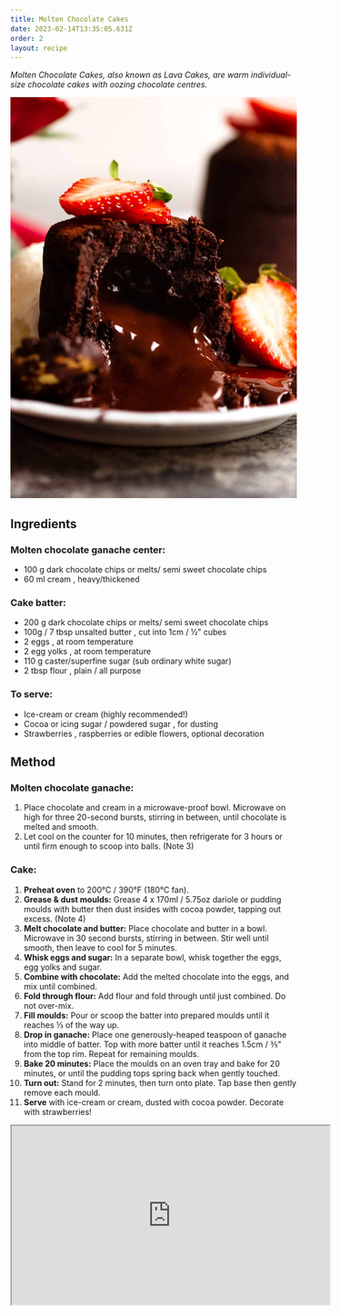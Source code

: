 ```yaml
---
title: Molten Chocolate Cakes
date: 2023-02-14T13:35:05.631Z
order: 2
layout: recipe
---
```

*Molten Chocolate Cakes, also known as Lava Cakes, are warm individual-size chocolate cakes with oozing chocolate centres.*

![](../uploads/chocolate-lava-cake_9.jpg)

## I﻿ngredients

### Molten chocolate ganache center:

* 100 g dark chocolate chips or melts/ semi sweet chocolate chips 
* 60 ml cream , heavy/thickened

### Cake batter:

* 200 g dark chocolate chips or melts/ semi sweet chocolate chips 
* 100g / 7 tbsp unsalted butter , cut into 1cm / ½" cubes
* 2 eggs , at room temperature
* 2 egg yolks , at room temperature
* 110 g caster/superfine sugar (sub ordinary white sugar)
* 2 tbsp flour , plain / all purpose

### To serve:

* Ice-cream or cream (highly recommended!)
* Cocoa or icing sugar / powdered sugar , for dusting
* Strawberries , raspberries or edible flowers, optional decoration

## Method

### Molten chocolate ganache:

1. Place chocolate and cream in a microwave-proof bowl. Microwave on high for three 20-second bursts, stirring in between, until chocolate is melted and smooth.
2. Let cool on the counter for 10 minutes, then refrigerate for 3 hours or until firm enough to scoop into balls. (Note 3)

### Cake:

1. **Preheat oven** to 200°C / 390°F (180°C fan).
2. **Grease & dust moulds:** Grease 4 x 170ml / 5.75oz dariole or pudding moulds with butter then dust insides with cocoa powder, tapping out excess. (Note 4)
3. **Melt chocolate and butter:** Place chocolate and butter in a bowl. Microwave in 30 second bursts, stirring in between. Stir well until smooth, then leave to cool for 5 minutes.
4. **Whisk eggs and sugar:** In a separate bowl, whisk together the eggs, egg yolks and sugar.
5. **Combine with chocolate:** Add the melted chocolate into the eggs, and mix until combined.
6. **Fold through flour:** Add flour and fold through until just combined. Do not over-mix.
7. **Fill moulds:** Pour or scoop the batter into prepared moulds until it reaches ⅓ of the way up.
8. **Drop in ganache:** Place one generously-heaped teaspoon of ganache into middle of batter. Top with more batter until it reaches 1.5cm / ⅗" from the top rim. Repeat for remaining moulds.
9. **Bake 20 minutes:** Place the moulds on an oven tray and bake for 20 minutes, or until the pudding tops spring back when gently touched.
10. **Turn out:** Stand for 2 minutes, then turn onto plate. Tap base then gently remove each mould.
11. **Serve** with ice-cream or cream, dusted with cocoa powder. Decorate with strawberries!

<div class="video-box"><iframe width="560" height="315" src="https://www.youtube.com/embed/s5fQEm4jS3c?rel=0" allow="accelerometer; autoplay; encrypted-media; gyroscope; picture-in-picture" allowfullscreen></iframe></div>